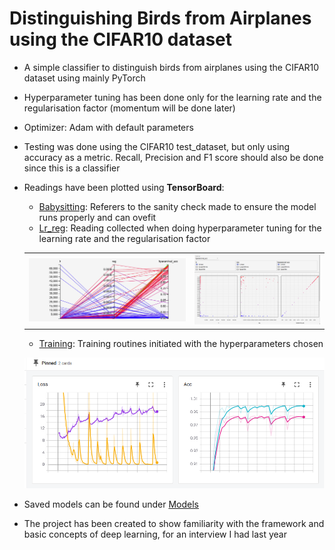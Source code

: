 # Distinguishing Birds from Airplanes using the CIFAR10 dataset
- A simple classifier to distinguish birds from airplanes using the CIFAR10 dataset using mainly PyTorch
- Hyperparameter tuning has been done only for the learning rate and the regularisation factor (momentum will be done later)
- Optimizer: Adam with default parameters
- Testing was done using the CIFAR10 test_dataset, but only using accuracy as a metric. Recall, Precision and F1 score should also be done since this is a classifier
- Readings have been plotted using **TensorBoard**: 
    - [Babysitting](runs/Babysitting): Referers to the sanity check made to ensure the model runs properly and can ovefit
    - [Lr_reg](runs/lr_reg): Reading collected when doing hyperparameter tuning for the learning rate and the regularisation factor
    <p><table>
    <tr>
    <td>
    <img src="imgs_for_markdown/hyper_1.png" width=500px/>
    </td>
    <td>
    <img src="imgs_for_markdown/hyper_2.png" width=400px/>
    </td>
    </tr>
    </table></p>

    - [Training](runs/Training): Training routines initiated with the hyperparameters chosen
    <p><img src="imgs_for_markdown/training.png"/></p>

- Saved models can be found under [Models](models)
- The project has been created to show familiarity with the framework and basic concepts of deep learning, for an interview I had last year
